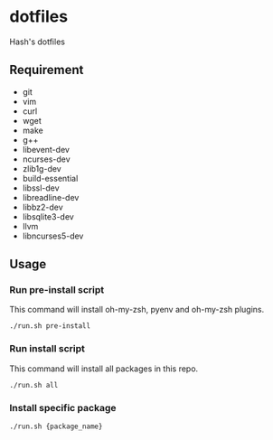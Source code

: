 # dotfiles
Hash's dotfiles

## Requirement

- git
- vim
- curl
- wget
- make
- g++
- libevent-dev
- ncurses-dev
- zlib1g-dev
- build-essential
- libssl-dev
- libreadline-dev
- libbz2-dev
- libsqlite3-dev
- llvm
- libncurses5-dev

## Usage

### Run pre-install script

This command will install oh-my-zsh, pyenv and oh-my-zsh plugins.

```
./run.sh pre-install
```

### Run install script

This command will install all packages in this repo.

```
./run.sh all
```

### Install specific package

```
./run.sh {package_name}
```
